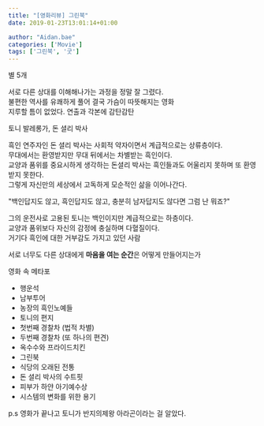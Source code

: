 ```yaml
---
title: "[영화리뷰] 그린북"
date: 2019-01-23T13:01:14+01:00

author: "Aidan.bae"
categories: ['Movie']
tags: ['그린북', '굿']
---
```

별 5개

서로 다른 상대를 이해해나가는 과정을 정말 잘 그렸다.  
불편한 역사를 유쾌하게 풀어 결국 가슴이 따뜻해지는 영화  
지루할 틈이 없었다. 연출과 각본에 감탄감탄

토니 발레롱가, 돈 셜리 박사

흑인 연주자인 돈 셜리 박사는 사회적 약자이면서 계급적으로는 상류층이다.  
무대에서는 환영받지만 무대 뒤에서는 차별받는 흑인이다.  
교양과 품위를 중요시하게 생각하는 돈셜리 박사는 흑인들과도 어울리지 못하며 또 환영받지 못한다.  
그렇게 자신만의 세상에서 고독하게 모순적인 삶을 이어나간다.  

"백인답지도 않고, 흑인답지도 않고, 충분히 남자답지도 않다면 그럼 난 뭐죠?"

그의 운전사로 고용된 토니는 백인이지만 계급적으로는 하층이다.  
교양과 품위보다 자신의 감정에 충실하며 다혈질이다.  
거기다 흑인에 대한 거부감도 가지고 있던 사람

서로 너무도 다른 상대에게 **마음을 여는 순간**은 어떻게 만들어지는가

영화 속 메타포

- 행운석
- 남부투어
- 농장의 흑인노예들
- 토니의 편지
- 첫번째 경찰차 (법적 차별)
- 두번째 경찰차 (또 하나의 편견)
- 옥수수와 프라이드치킨
- 그린북
- 식당의 오래된 전통
- 돈 셜리 박사의 수트핏
- 피부가 하얀 아기예수상
- 시스템의 변화를 위한 용기


p.s 영화가 끝나고 토니가 반지의제왕 아라곤이라는 걸 알았다.
